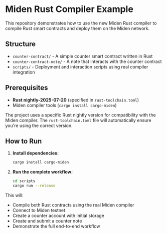 # Miden Rust Compiler Example

This repository demonstrates how to use the new Miden Rust compiler to compile Rust smart contracts and deploy them on the Miden network.

## Structure

- `counter-contract/` - A simple counter smart contract written in Rust
- `counter-contract-note/` - A note that interacts with the counter contract  
- `scripts/` - Deployment and interaction scripts using real compiler integration

## Prerequisites

- **Rust nightly-2025-07-20** (specified in `rust-toolchain.toml`)
- Miden compiler tools (`cargo install cargo-miden`)

The project uses a specific Rust nightly version for compatibility with the Miden compiler. The `rust-toolchain.toml` file will automatically ensure you're using the correct version.

## How to Run

1. **Install dependencies:**
   ```bash
   cargo install cargo-miden
   ```

2. **Run the complete workflow:**
   ```bash
   cd scripts
   cargo run --release
   ```

This will:
- Compile both Rust contracts using the real Miden compiler
- Connect to Miden testnet
- Create a counter account with initial storage
- Create and submit a counter note
- Demonstrate the full end-to-end workflow